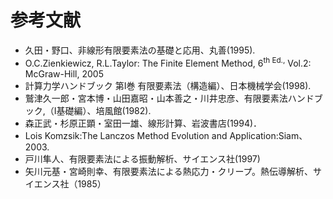
# 参考文献

  - 久田・野口、非線形有限要素法の基礎と応用、丸善(1995).
  - O.C.Zienkiewicz, R.L.Taylor: The Finite Element Method, 6<sup>th</sup><sup> Ed.,</sup> Vol.2: McGraw-Hill, 2005
  - 計算力学ハンドブック 第I巻 有限要素法（構造編）、日本機械学会(1998).
  - 鷲津久一郎・宮本博・山田嘉昭・山本善之・川井忠彦、有限要素法ハンドブック,（I基礎編）、培風館(1982).
  - 森正武・杉原正顕・室田一雄、線形計算、岩波書店(1994)．
  - Lois Komzsik:The Lanczos Method Evolution and Application:Siam、2003.
  - 戸川隼人、有限要素法による振動解析、サイエンス社(1997)
  - 矢川元基・宮崎則幸、有限要素法による熱応力・クリープ。熱伝導解析、サイエンス社（1985）
